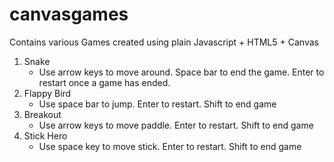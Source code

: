 # canvasgames
Contains various Games created using plain Javascript + HTML5 + Canvas

<ol>
<li>Snake 
  <ul><li>Use arrow keys to move around. Space bar to end the game. Enter to restart once a game has ended.</ul></li>
</li>
<li>Flappy Bird 
  <ul><li>Use space bar to jump. Enter to restart. Shift to end game</ul></li>
</li>
<li>Breakout 
  <ul><li>Use arrow keys to move paddle. Enter to restart. Shift to end game</ul></li>
</li>
<li>Stick Hero 
  <ul><li>Use space key to move stick. Enter to restart. Shift to end game</ul></li>
</li>
</ol>
